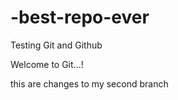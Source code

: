 # -best-repo-ever
Testing Git and Github

Welcome to Git...!

this are changes to my second branch

